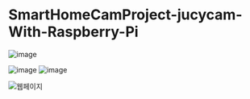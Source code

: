 # SmartHomeCamProject-jucycam-With-Raspberry-Pi
![image](https://github.com/user-attachments/assets/bc41ec95-4b5d-4e4c-8efe-0508f69c1275)

![image](https://github.com/user-attachments/assets/9a649778-ce5f-44df-af00-b19a840856cf)
![image](https://github.com/user-attachments/assets/c1155752-898a-42af-a6a3-170e55c3fa77)

![웹페이지](https://github.com/user-attachments/assets/aa5b16c3-7925-45f9-8a05-a3f59829075d)

